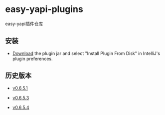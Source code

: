 # easy-yapi-plugins
easy-yapi插件仓库

## 安装

- [Download](https://github.com/tangcent/easy-yapi-plugins/raw/master/idea/easy-yapi.jar) the plugin jar and select "Install Plugin From Disk" in IntelliJ's plugin preferences.

## 历史版本

- [v0.6.5.1](https://github.com/tangcent/easy-yapi-plugins/raw/master/idea/easy-yapi.0.6.5.1.jar)

- [v0.6.5.3](https://github.com/tangcent/easy-yapi-plugins/raw/master/idea/easy-yapi.0.6.5.3.jar)

- [v0.6.5.4](https://github.com/tangcent/easy-yapi-plugins/raw/master/idea/easy-yapi.0.6.5.4.jar)